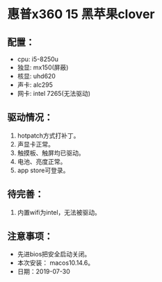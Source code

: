 # 惠普x360 15 黑苹果clover
## 配置：
- cpu: i5-8250u
- 独显: mx150(屏蔽)
- 核显: uhd620
- 声卡: alc295
- 网卡: intel 7265(无法驱动)

## 驱动情况：
1. hotpatch方式打补丁。
2. 声显卡正常。
3. 触摸板、触屏均已驱动。
4. 电池、亮度正常。
5. app store可登录。


## 待完善：
1. 内置wifi为intel，无法被驱动。


## 注意事项：
- 先进bios把安全启动关闭。
- 本次安装： macos10.14.6。
- 日期：2019-07-30

